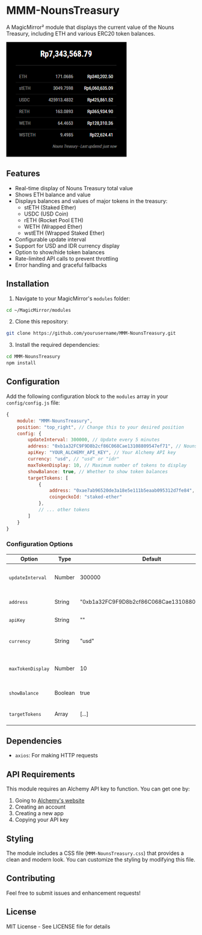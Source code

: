 # MMM-NounsTreasury

A MagicMirror² module that displays the current value of the Nouns Treasury, including ETH and various ERC20 token balances.

![preview](preview.png)

## Features

- Real-time display of Nouns Treasury total value
- Shows ETH balance and value
- Displays balances and values of major tokens in the treasury:
  - stETH (Staked Ether)
  - USDC (USD Coin)
  - rETH (Rocket Pool ETH)
  - WETH (Wrapped Ether)
  - wstETH (Wrapped Staked Ether)
- Configurable update interval
- Support for USD and IDR currency display
- Option to show/hide token balances
- Rate-limited API calls to prevent throttling
- Error handling and graceful fallbacks

## Installation

1. Navigate to your MagicMirror's `modules` folder:
```bash
cd ~/MagicMirror/modules
```

2. Clone this repository:
```bash
git clone https://github.com/yourusername/MMM-NounsTreasury.git
```

3. Install the required dependencies:
```bash
cd MMM-NounsTreasury
npm install
```

## Configuration

Add the following configuration block to the `modules` array in your `config/config.js` file:

```javascript
{
    module: "MMM-NounsTreasury",
    position: "top_right", // Change this to your desired position
    config: {
        updateInterval: 300000, // Update every 5 minutes
        address: "0xb1a32FC9F9D8b2cf86C068Cae13108809547ef71", // Nouns Treasury address
        apiKey: "YOUR_ALCHEMY_API_KEY", // Your Alchemy API key
        currency: "usd", // "usd" or "idr"
        maxTokenDisplay: 10, // Maximum number of tokens to display
        showBalance: true, // Whether to show token balances
        targetTokens: [
            {
                address: "0xae7ab96520de3a18e5e111b5eaab095312d7fe84", // stETH
                coingeckoId: "staked-ether"
            },
            // ... other tokens
        ]
    }
}
```

### Configuration Options

| Option | Type | Default | Description |
|--------|------|---------|-------------|
| `updateInterval` | Number | 300000 | How often to update the data (in milliseconds) |
| `address` | String | "0xb1a32FC9F9D8b2cf86C068Cae13108809547ef71" | The Ethereum address to monitor |
| `apiKey` | String | "" | Your Alchemy API key |
| `currency` | String | "usd" | Display currency ("usd" or "idr") |
| `maxTokenDisplay` | Number | 10 | Maximum number of tokens to display |
| `showBalance` | Boolean | true | Whether to show token balances |
| `targetTokens` | Array | [...] | Array of token configurations to monitor |

## Dependencies

- `axios`: For making HTTP requests

## API Requirements

This module requires an Alchemy API key to function. You can get one by:
1. Going to [Alchemy's website](https://www.alchemy.com/)
2. Creating an account
3. Creating a new app
4. Copying your API key

## Styling

The module includes a CSS file (`MMM-NounsTreasury.css`) that provides a clean and modern look. You can customize the styling by modifying this file.

## Contributing

Feel free to submit issues and enhancement requests!

## License

MIT License - See LICENSE file for details 
